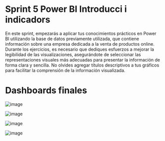 # Sprint 5 Power BI Introducci i indicadors

En este sprint, empezarás a aplicar tus conocimientos prácticos en Power BI utilizando la base de datos previamente utilizada, que contiene información sobre una empresa dedicada a la venta de productos online. Durante los ejercicios, es necesario que dediques esfuerzos a mejorar la legibilidad de las visualizaciones, asegurándote de seleccionar las representaciones visuales más adecuadas para presentar la información de forma clara y sencilla. No olvides agregar títulos descriptivos a tus gráficos para facilitar la comprensión de la información visualizada.

# Dashboards finales

![image](https://github.com/user-attachments/assets/d48f3c22-01db-49a2-b537-b6f52a984116)

![image](https://github.com/user-attachments/assets/50d37489-419b-410b-b93f-b92e5e1f2d70)

![image](https://github.com/user-attachments/assets/181a99e8-8977-40a8-866b-28188b4ae1af)

![image](https://github.com/user-attachments/assets/b5248ddb-8c4c-414a-863c-d4cf4eea1bc0)



